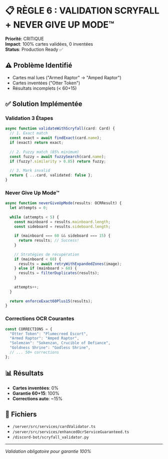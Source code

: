# 📋 RÈGLE 6 : VALIDATION SCRYFALL + NEVER GIVE UP MODE™

**Priorité**: CRITIQUE  
**Impact**: 100% cartes validées, 0 inventées  
**Status**: Production Ready ✅

## ⚠️ Problème Identifié

- Cartes mal lues ("Armed Raptor" → "Amped Raptor")
- Cartes inventées ("Otter Token")
- Résultats incomplets (< 60+15)

## ✅ Solution Implémentée

### Validation 3 Étapes
```typescript
async function validateWithScryfall(card: Card) {
  // 1. Exact match
  const exact = await findExact(card.name);
  if (exact) return exact;
  
  // 2. Fuzzy match (85% minimum)
  const fuzzy = await fuzzySearch(card.name);
  if (fuzzy?.similarity > 0.85) return fuzzy;
  
  // 3. Mark invalid
  return { ...card, validated: false };
}
```

### Never Give Up Mode™
```typescript
async function neverGiveUpMode(results: OCRResult) {
  let attempts = 0;
  
  while (attempts < 5) {
    const mainboard = results.mainboard.length;
    const sideboard = results.sideboard.length;
    
    if (mainboard === 60 && sideboard === 15) {
      return results; // Success!
    }
    
    // Stratégies de récupération
    if (mainboard < 60) {
      results = await retryWithExpandedZones(image);
    } else if (mainboard > 60) {
      results = filterDuplicates(results);
    }
    
    attempts++;
  }
  
  return enforceExact60Plus15(results);
}
```

### Corrections OCR Courantes
```typescript
const CORRECTIONS = {
  "Otter Token": "Plumecreed Escort",
  "Armed Raptor": "Amped Raptor",
  "Solemzan": "Sokenzan, Crucible of Defiance",
  "Goldness Shrine": "Godless Shrine",
  // ... 50+ corrections
};
```

## 📊 Résultats

- **Cartes inventées**: 0%
- **Garantie 60+15**: 100%
- **Corrections auto**: ~15%

## 📍 Fichiers

- `/server/src/services/cardValidator.ts`
- `/server/src/services/enhancedOcrServiceGuaranteed.ts`
- `/discord-bot/scryfall_validator.py`

---

*Validation obligatoire pour garantie 100%*